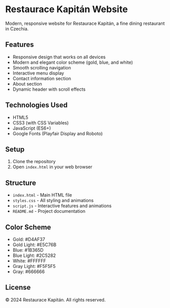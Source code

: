 # Restaurace Kapitán Website

Modern, responsive website for Restaurace Kapitán, a fine dining restaurant in Czechia.

## Features

- Responsive design that works on all devices
- Modern and elegant color scheme (gold, blue, and white)
- Smooth scrolling navigation
- Interactive menu display
- Contact information section
- About section
- Dynamic header with scroll effects

## Technologies Used

- HTML5
- CSS3 (with CSS Variables)
- JavaScript (ES6+)
- Google Fonts (Playfair Display and Roboto)

## Setup

1. Clone the repository
2. Open `index.html` in your web browser

## Structure

- `index.html` - Main HTML file
- `styles.css` - All styling and animations
- `script.js` - Interactive features and animations
- `README.md` - Project documentation

## Color Scheme

- Gold: #D4AF37
- Gold Light: #E5C76B
- Blue: #1B365D
- Blue Light: #2C5282
- White: #FFFFFF
- Gray Light: #F5F5F5
- Gray: #666666

## License

© 2024 Restaurace Kapitán. All rights reserved. 